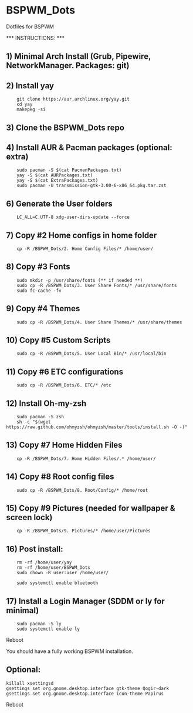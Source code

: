 # BSPWM_Dots
Dotfiles for BSPWM

*** INSTRUCTIONS: ***

## 1)  Minimal Arch Install (Grub, Pipewire, NetworkManager. Packages: git)

## 2)  Install yay
        git clone https://aur.archlinux.org/yay.git
        cd yay
        makepkg -si

## 3)  Clone the BSPWM_Dots repo

## 4)  Install AUR & Pacman packages (optional: extra)
        sudo pacman -S $(cat PacmanPackages.txt)
        yay -S $(cat AURPackages.txt)
        yay -S $(cat ExtraPackages.txt)
        sudo pacman -U transmission-gtk-3.00-6-x86_64.pkg.tar.zst

## 6)  Generate the User folders
        LC_ALL=C.UTF-8 xdg-user-dirs-update --force

## 7)  Copy #2 Home configs in home folder
        cp -R /BSPWM_Dots/2. Home Config Files/* /home/user/

## 8)  Copy #3 Fonts
        sudo mkdir -p /usr/share/fonts (** if needed **)
        sudo cp -R /BSPWM_Dots/3. User Share Fonts/* /usr/share/fonts
        sudo fc-cache -fv

## 9)  Copy #4 Themes
        sudo cp -R /BSPWM_Dots/4. User Share Themes/* /usr/share/themes

## 10)  Copy #5 Custom Scripts
        sudo cp -R /BSPWM_Dots/5. User Local Bin/* /usr/local/bin

## 11) Copy #6 ETC configurations
        sudo cp -R /BSPWM_Dots/6. ETC/* /etc

## 12) Install Oh-my-zsh
        sudo pacman -S zsh
        sh -c "$(wget https://raw.github.com/ohmyzsh/ohmyzsh/master/tools/install.sh -O -)"

## 13) Copy #7 Home Hidden Files
        cp -R /BSPWM_Dots/7. Home Hidden Files/.* /home/user/

## 14) Copy #8 Root config files
        sudo cp -R /BSPWM_Dots/8. Root/Config/* /home/root

## 15) Copy #9 Pictures (needed for wallpaper & screen lock)
        cp -R /BSPWM_Dots/9. Pictures/* /home/user/Pictures

## 16) Post install:
        rm -rf /home/user/yay
        rm -rf /home/user/BSPWM_Dots
        sudo chown -R user:user /home/user/

        sudo systemctl enable bluetooth

## 17) Install a Login Manager (SDDM or ly for minimal)
        sudo pacman -S ly
        sudo systemctl enable ly

Reboot

You should have a fully working BSPWM installation.

## Optional:
    killall xsettingsd
    gsettings set org.gnome.desktop.interface gtk-theme Qogir-dark
    gsettings set org.gnome.desktop.interface icon-theme Papirus

Reboot
